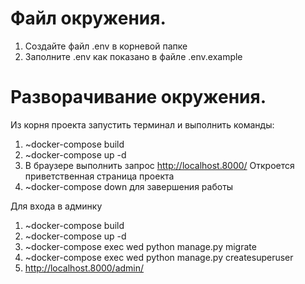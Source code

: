 # Файл окружения.
1. Создайте файл .env в корневой папке
2. Заполните .env как показано в файле .env.example
# Разворачивание окружения.
  Из корня проекта запустить терминал и выполнить команды:
1. ~docker-compose build
2. ~docker-compose up -d
3. В браузере выполнить запрос http://localhost.8000/
  Откроется приветственная страница проекта
4. ~docker-compose down для завершения работы

Для входа в админку
1. ~docker-compose build
2. ~docker-compose up -d
3. ~docker-compose exec wed python manage.py migrate
4. ~docker-compose exec wed python manage.py createsuperuser
5. http://localhost.8000/admin/
